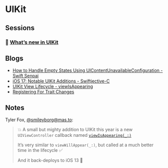 # UIKit

## Sessions

### 🎥 [What’s new in UIKit](https://developer.apple.com/videos/play/wwdc2023/10055/)

## Blogs

- [How to Handle Empty States Using UIContentUnavailableConfiguration - Swift Senpai](https://swiftsenpai.com/development/using-uicontentunavailableconfiguration/)
- [iOS 17: Notable UIKit Additions - Swiftjective-C](https://www.swiftjectivec.com/ios-17-notable-uikit-additions/)
- [UIKit View Lifecycle - viewIsAppearing](https://useyourloaf.com/blog/uikit-view-lifecycle-viewisappearing/)
- [Registering For Trait Changes](https://useyourloaf.com/blog/registering-for-trait-changes/)

## Notes

Tyler Fox, [@smileyborg@mas.to](https://mas.to/@smileyborg/110498103080905700):

> 💥 A small but mighty addition to UIKit this year is a new `UIViewController` callback named [`viewIsAppearing(_:)`](https://developer.apple.com/documentation/uikit/uiviewcontroller/4195485-viewisappearing)
>
> It’s very similar to `viewWillAppear(_:)`, but called at a much better time in the lifecycle ✅
>
> And it back-deploys to iOS 13 🤯
